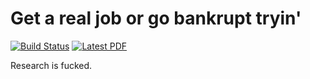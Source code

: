 Get a real job or go bankrupt tryin'
====================================

[![Build Status](https://travis-ci.org/andycasey/tenure.svg?branch=master)](https://travis-ci.org/andycasey/tenure) [![Latest PDF](https://img.shields.io/badge/PDF-latest-orange.svg)](https://github.com/andycasey/tenure/blob/master-pdf/article/ms.pdf)

Research is fucked.
